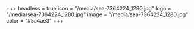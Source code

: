 +++
headless = true
icon = "/media/sea-7364224_1280.jpg"
logo = "/media/sea-7364224_1280.jpg"
image = "/media/sea-7364224_1280.jpg"
color = "#5a4ae3"
+++
